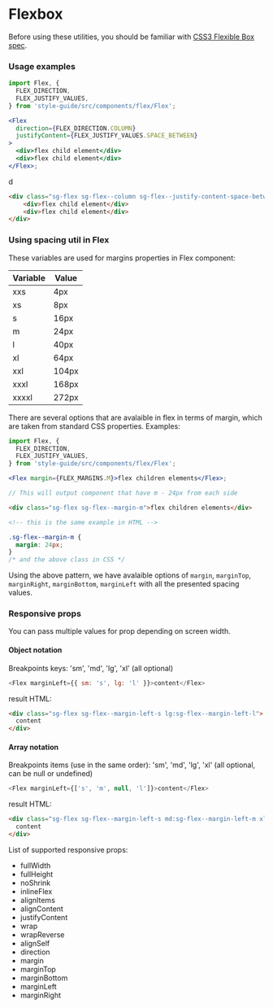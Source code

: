 # Flexbox

Before using these utilities, you should be familiar with [CSS3 Flexible Box spec](https://developer.mozilla.org/en-US/docs/Web/CSS/CSS_Flexible_Box_Layout/Basic_Concepts_of_Flexbox).

### Usage examples

```jsx
import Flex, {
  FLEX_DIRECTION,
  FLEX_JUSTIFY_VALUES,
} from 'style-guide/src/components/flex/Flex';

<Flex
  direction={FLEX_DIRECTION.COLUMN}
  justifyContent={FLEX_JUSTIFY_VALUES.SPACE_BETWEEN}
>
  <div>flex child element</div>
  <div>flex child element</div>
</Flex>;
```
d
```HTML
<div class="sg-flex sg-flex--column sg-flex--justify-content-space-between">
    <div>flex child element</div>
    <div>flex child element</div>
</div>
```

### Using spacing util in Flex

These variables are used for margins properties in Flex component:

| Variable | Value |
| -------- | ----- |
| xxs      | 4px   |
| xs       | 8px   |
| s        | 16px  |
| m        | 24px  |
| l        | 40px  |
| xl       | 64px  |
| xxl      | 104px |
| xxxl     | 168px |
| xxxxl    | 272px |

There are several options that are avalaible in flex in terms of margin, which are taken from standard CSS properties. Examples:

```jsx
import Flex, {
  FLEX_DIRECTION,
  FLEX_JUSTIFY_VALUES,
} from 'style-guide/src/components/flex/Flex';

<Flex margin={FLEX_MARGINS.M}>flex children elements</Flex>;

// This will output component that have m - 24px from each side
```

```HTML
<div class="sg-flex sg-flex--margin-m">flex children elements</div>

<!-- this is the same example in HTML -->
```

```css
.sg-flex--margin-m {
  margin: 24px;
}
/* and the above class in CSS */
```

Using the above pattern, we have avalaible options of `margin`, `marginTop`, `marginRight`, `marginBottom`, `marginLeft` with all the presented spacing values.

### Responsive props

You can pass multiple values for prop depending on screen width.

#### Object notation

Breakpoints keys: 'sm', 'md', 'lg', 'xl' (all optional)

```JavaScript
<Flex marginLeft={{ sm: 's', lg: 'l' }}>content</Flex>
```

result HTML:

```HTML
<div class="sg-flex sg-flex--margin-left-s lg:sg-flex--margin-left-l">
  content
</div>
```

#### Array notation

Breakpoints items (use in the same order): 'sm', 'md', 'lg', 'xl' (all optional, can be null or undefined)

```JavaScript
<Flex marginLeft={['s', 'm', null, 'l']}>content</Flex>
```

result HTML:

```HTML
<div class="sg-flex sg-flex--margin-left-s md:sg-flex--margin-left-m xl:sg-flex--margin-left-l">
  content
</div>
```

List of supported responsive props:

- fullWidth
- fullHeight
- noShrink
- inlineFlex
- alignItems
- alignContent
- justifyContent
- wrap
- wrapReverse
- alignSelf
- direction
- margin
- marginTop
- marginBottom
- marginLeft
- marginRight
